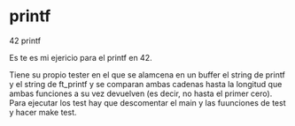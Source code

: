 # printf
42 printf

Es te es mi ejericio para el printf en 42.

Tiene su propio tester en el que se alamcena en un buffer el string de printf y el string de ft_printf y se comparan ambas cadenas hasta la longitud que ambas funciones a su vez devuelven (es decir, no hasta el primer cero). Para ejecutar los test hay que descomentar el main y las fuunciones de test y hacer make test.
